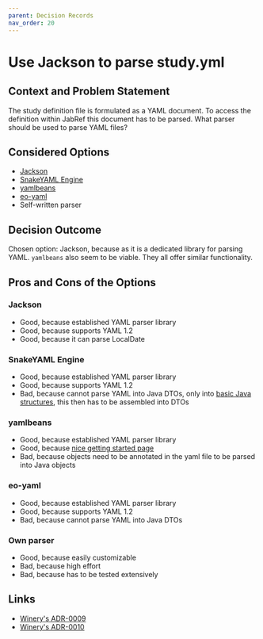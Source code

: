 ```yaml
---
parent: Decision Records
nav_order: 20
---
```

# Use Jackson to parse study.yml

## Context and Problem Statement

The study definition file is formulated as a YAML document.
To access the definition within JabRef this document has to be parsed.
What parser should be used to parse YAML files?

## Considered Options

* [Jackson](https://github.com/FasterXML/jackson-dataformat-yaml)
* [SnakeYAML Engine](https://bitbucket.org/snakeyaml/snakeyaml-engine/src/master/)
* [yamlbeans](https://github.com/EsotericSoftware/yamlbeans)
* [eo-yaml](https://github.com/decorators-squad/eo-yaml)
* Self-written parser

## Decision Outcome

Chosen option: Jackson, because as it is a dedicated library for parsing YAML. `yamlbeans` also seem to be viable. They all offer similar functionality.

## Pros and Cons of the Options

### Jackson

* Good, because established YAML parser library
* Good, because supports YAML 1.2
* Good, because it can parse LocalDate

### SnakeYAML Engine

* Good, because established YAML parser library
* Good, because supports YAML 1.2
* Bad, because cannot parse YAML into Java DTOs, only into [basic Java structures](https://bitbucket.org/snakeyaml/snakeyaml-engine/src/master/), this then has to be assembled into DTOs

### yamlbeans

* Good, because established YAML parser library
* Good, because [nice getting started page](https://github.com/EsotericSoftware/yamlbeans)
* Bad, because objects need to be annotated in the yaml file to be parsed into Java objects

### eo-yaml

* Good, because established YAML parser library
* Good, because supports YAML 1.2
* Bad, because cannot parse YAML into Java DTOs

### Own parser

* Good, because easily customizable
* Bad, because high effort
* Bad, because has to be tested extensively

## Links

* [Winery's ADR-0009](https://github.com/eclipse/winery/blob/master/docs/adr/0009-manual-tosca-yaml-serialisation.md)
* [Winery's ADR-0010](https://github.com/eclipse/winery/blob/master/docs/adr/0010-tosca-yaml-deserialisation-using-snakeyaml.md)
